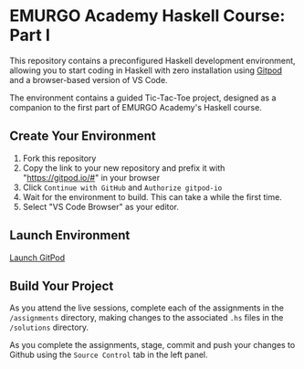 # EMURGO Academy Haskell Course: Part I

This repository contains a preconfigured Haskell development environment, allowing you to start coding in Haskell with zero installation using [Gitpod](https://www.gitpod.io/) and a browser-based version of VS Code.

The environment contains a guided Tic-Tac-Toe project, designed as a companion to the first part of EMURGO Academy's Haskell course.

## Create Your Environment

1. Fork this repository
2. Copy the link to your new repository and prefix it with "https://gitpod.io/#" in your browser
3. Click `Continue with GitHub` and `Authorize gitpod-io`
4. Wait for the environment to build. This can take a while the first time.
5. Select "VS Code Browser" as your editor.

## Launch Environment
[Launch GitPod](https://gitpod.io/#https://github.com/jezer07/Tic-Hask-Toe)

## Build Your Project

As you attend the live sessions, complete each of the assignments in the `/assignments` directory, making changes to the associated `.hs` files in the `/solutions` directory.

As you complete the assignments, stage, commit and push your changes to Github using the `Source Control` tab in the left panel.
